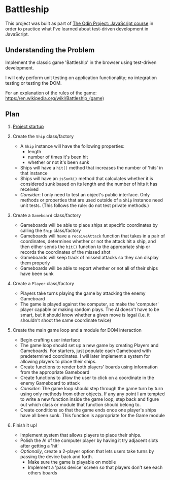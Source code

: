 # Battleship

This project was built as part of <a href="https://www.theodinproject.com/lessons/node-path-javascript-battleship">The Odin Project: JavaScript course</a> in order to practice what I've learned about test-driven development in JavaScript.

## Understanding the Problem

Implement the classic game 'Battleship' in the browser using test-driven development.

I will only perform unit testing on application functionality; no integration testing or testing the DOM.

For an explanation of the rules of the game: https://en.wikipedia.org/wiki/Battleship_(game)

## Plan

1. <a href="https://gist.github.com/matthewaubert/0d52f8d091566bf553491cc88e7e3ccb">Project startup</a>

1. Create the `Ship` class/factory
   - A `Ship` instance will have the following properties:
     - length
     - number of times it's been hit
     - whether or not it's been sunk
   - Ships will have a `hit()` method that increases the number of 'hits' in that instance
   - Ships will have an `isSunk()` method that calculates whether it is considered sunk based on its length and the number of hits it has received
   - _Consider_: I only need to test an object's public interface. Only methods or properties that are used outside of a `Ship` instance need unit tests. (This follows the rule: do not test private methods.)

1. Create a `Gameboard` class/factory
   - Gameboards will be able to place ships at specific coordinates by calling the `Ship` class/factory
   - Gameboards will have a `receiveAttack` function that takes in a pair of coordinates, determines whether or not the attack hit a ship, and then either sends the `hit()` function to the appropriate ship or records the coordinates of the missed shot
   - Gameboards will keep track of missed attacks so they can display them properly
   - Gameboards will be able to report whether or not all of their ships have been sunk

1. Create a `Player` class/factory
   - Players take turns playing the game by attacking the enemy Gameboard
   - The game is played against the computer, so make the 'computer' player capable or making random plays. The AI doesn't have to be smart, but it should know whether a given move is legal (i.e. it shouldn't shoot the same coordinate twice)

1. Create the main game loop and a module for DOM interaction
   - Begin crafting user interface
   - The game loop should set up a new game by creating Players and Gameboards. For starters, just populate each Gameboard with predetermined coordinates. I will later implement a system for allowing players to place their ships.
   - Create functions to render both players' boards using information from the appropriate Gameboard
   - Create functions to allow the user to click on a coordinate in the enemy Gameboard to attack
   - _Consider_: The game loop should step through the game turn by turn using only methods from other objects. If any any point I am tempted to write a new function inside the game loop, step back and figure out which class or module that function should belong to.
   - Create conditions so that the game ends once one player's ships have all been sunk. This function is appropriate for the Game module

1. Finish it up!
   - Implement system that allows players to place their ships.
   - Polish the AI of the computer player by having it try adjacent slots after getting a 'hit'
   - _Optionally_, create a 2-player option that lets users take turns by passing the device back and forth.
     - Make sure the game is playable on mobile
     - Implement a 'pass device' screen so that players don't see each others boards